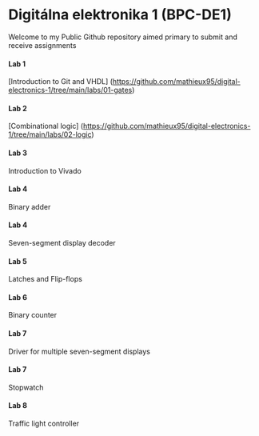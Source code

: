 # Digitálna elektronika 1 (BPC-DE1)

Welcome to my Public Github repository aimed primary to submit and receive assignments 

#### Lab 1
[Introduction to Git and VHDL] (https://github.com/mathieux95/digital-electronics-1/tree/main/labs/01-gates)
#### Lab 2
[Combinational logic] (https://github.com/mathieux95/digital-electronics-1/tree/main/labs/02-logic)
#### Lab 3
Introduction to Vivado
#### Lab 4
Binary adder
#### Lab 4
Seven-segment display decoder
#### Lab 5
Latches and Flip-flops
#### Lab 6
Binary counter
#### Lab 7
Driver for multiple seven-segment displays
#### Lab 7
Stopwatch
#### Lab 8
Traffic light controller

